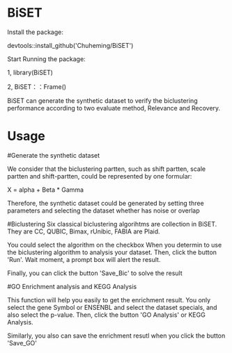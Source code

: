 # BiSET

Install the package:

devtools::install_github('Chuheming/BiSET')

Start Running the package:


1,   library(BiSET)

2,   BiSET：：Frame()


BiSET can generate the synthetic dataset to verify the biclustering performance according to two evaluate method, Relevance and Recovery.

# Usage
#Generate the synthetic dataset

We consider that the biclustering partten, such as shift partten, scale partten and shift-partten, could be represented by one formular:

X = alpha + Beta * Gamma

Therefore, the synthetic dataset could be generated by setting three parameters and selecting the dataset whether has noise or overlap

#Biclustering
Six classical biclustering algorihtms are collection in BiSET. They are CC, QUBIC, Bimax, rUnibic, FABIA are Plaid. 

You could select the algorithm on the checkbox When you determin to use the biclustering algorithm to analysis your dataset. Then,
click the button 'Run'. Wait moment, a prompt box will alert the result.

Finally, you can click the button 'Save_Bic' to solve the result

#GO Enrichment analysis and KEGG Analysis

This function will help you easily to get the enrichment result.
You only select the gene Symbol or ENSENBL and select the dataset specials, and also select the p-value. 
Then, click the button 'GO Analysis' or KEGG Analysis.

Similarly, you also can save the enrichment resutl when you click the button 'Save_GO'

